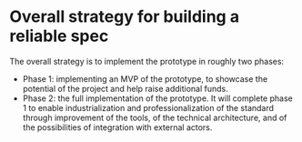 # Overall strategy for building a reliable spec

The overall strategy is to implement the prototype in roughly two phases:

* Phase 1: implementing an MVP of the prototype, to showcase the potential of the project and help raise additional funds.
* Phase 2: the full implementation of the prototype. It will complete phase 1 to enable industrialization and professionalization of the standard through improvement of the tools, of the technical architecture, and of the possibilities of integration with external actors.

